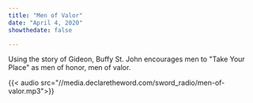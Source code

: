 ```yaml
---
title: "Men of Valor"
date: "April 4, 2020"
showthedate: false

---
```


Using the story of Gideon, Buffy St. John encourages men to "Take Your Place" as men of honor, men of valor.
<!--more-->
{{< audio src="//media.declaretheword.com/sword_radio/men-of-valor.mp3">}}